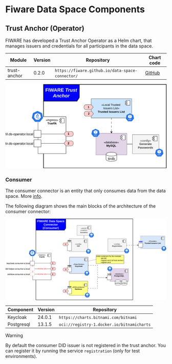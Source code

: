 # Fiware Data Space Components

## Trust Anchor (Operator)

FIWARE has developed a Trust Anchor Operator as a Helm chart, that manages issuers and credentials for all participants in the data space. 

| Module       | Version | Repository | Chart code |
| ------------ | ------- | ---------- | ----------- |
| trust-anchor | 0.2.0   | `https://fiware.github.io/data-space-connector/` | [GitHub](https://github.com/FIWARE/data-space-connector/tree/main/charts/trust-anchor) |

![arch_trust_anchor](./img/trust_anchor_arch.svg)

### Consumer

The consumer connector is an entity that only consumes data from the data space. More [info](https://github.com/FIWARE/data-space-connector/blob/main/doc/deployment-integration/local-deployment/LOCAL.MD#the-data-consumer).

The following diagram shows the main blocks of the architecture of the consumer connector:

![arch_consumer](./img/consumer_arch.svg)

|  Component | Version | Repository |
| ---------- | ------- | ---------- |
| Keycloak | 24.0.1 | `https://charts.bitnami.com/bitnami` |
| Postgresql | 13.1.5 | `oci://registry-1.docker.io/bitnamicharts` |

> [!WARNING]
> By default the consumer DID issuer is not registered in the trust anchor. You can register it by running the service `registration` (only for test environments).

